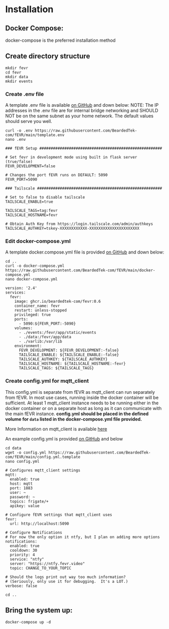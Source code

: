# Installation

## Docker Compose:
docker-compose is the preferred installation method
## Create directory structure
```
mkdir fevr
cd fevr
mkdir data
mkdir events
```

### Create .env file
A template .env file is available [on GitHub](https://raw.githubusercontent.com/BeardedTek-com/fEVR/main/template.env) and down below:
NOTE: The IP addresses in the .env file are for internal bridge networking and SHOULD NOT be on the same subnet as your home network.
The default values should serve you well.

```
curl -o .env https://raw.githubusercontent.com/BeardedTek-com/fEVR/main/template.env
nano .env
```
```
### fEVR Setup ######################################################

# Set fevr in development mode using built in flask server (true/false)
FEVR_DEVELOPMENT=false

# Changes the port fEVR runs on DEFAULT: 5090
FEVR_PORT=5090

### Tailscale #######################################################

# Set to false to disable tailscale
TAILSCALE_ENABLE=true

TAILSCALE_TAGS=tag:fevr
TAILSCALE_HOSTNAME=fevr

# Obtain Auth Key from https://login.tailscale.com/admin/authkeys
TAILSCALE_AUTHKEY=tskey-XXXXXXXXXXXX-XXXXXXXXXXXXXXXXXXXXXX
```
### Edit docker-compose.yml
A template docker.compose.yml file is provided [on GitHub](https://raw.githubusercontent.com/BeardedTek-com/fEVR/main/docker-compose.yml) and down below:

```
cd ..
curl -o docker-compose.yml https://raw.githubusercontent.com/BeardedTek-com/fEVR/main/docker-compose.yml
nano docker-compose.yml
```
```
version: '2.4'
services:
  fevr:
    image: ghcr.io/beardedtek-com/fevr:0.6
    container_name: fevr
    restart: unless-stopped
    privileged: true
    ports:
      - 5090:${FEVR_PORT:-5090}
    volumes:
      - ./events:/fevr/app/static/events
      - ./data:/fevr/app/data
      - ./varlib:/var/lib
    environment:
      FEVR_DEVELOPMENT: ${FEVR_DEVELOPMENT:-false}
      TAILSCALE_ENABLE: ${TAILSCALE_ENABLE:-false}
      TAILSCALE_AUTHKEY: ${TAILSCALE_AUTHKEY}
      TAILSCALE_HOSTNAME: ${TAILSCALE_HOSTNAME:-fevr}
      TAILSCALE_TAGS: ${TAILSCALE_TAGS}
```

### Create config.yml for mqtt_client
This config.yml is separate from fEVR as mqtt_client can run separately from fEVR.
In most use cases, running inside the docker container will be sufficient.
At least 1 mqtt_client instance needs to be running either in the docker container or on a separate host as long as it can communicate with the main fEVR instance.
**config.yml should be placed in the defined volume for `data` listed in the docker-compose.yml file provided.**

More Information on mqtt_client is available [here](https://ghost.fevr.video/mqtt-client)

An example config.yml is provided [on GitHub](https://raw.githubusercontent.com/BeardedTek-com/fEVR/main/config.yml.template) and below
```
cd data
wget -o config.yml https://raw.githubusercontent.com/BeardedTek-com/fEVR/main/config.yml.template
nano config.yml
```
```
# Configures mqtt_client settings
mqtt:
  enabled: true
  host: mqtt
  port: 1883
  user: ~
  password: ~
  topics: frigate/+
  apikey: value

# Configure fEVR settings that mqtt_client uses
fevr:
  url: http://localhost:5090

# Configure Notifications
# For now the only option it ntfy, but I plan on adding more options
notifications:
  enabled: true
  cooldown: 30
  priority: 4
  service: "ntfy"
  server: "https://ntfy.fevr.video"
  topic: CHANGE_TO_YOUR_TOPIC

# Should the logs print out way too much information?
# (Seriously, only use it for debugging.  It's a LOT.)
verbose: false
```
```
cd ..
```

## Bring the system up:
```
docker-compose up -d
```